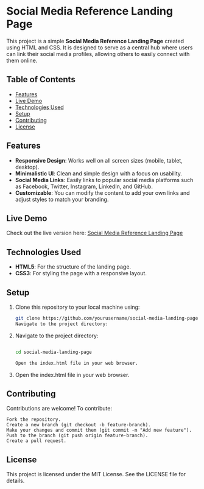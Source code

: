 # Social Media Reference Landing Page

This project is a simple **Social Media Reference Landing Page** created using HTML and CSS. It is designed to serve as a central hub where users can link their social media profiles, allowing others to easily connect with them online.

## Table of Contents
- [Features](#features)
- [Live Demo](#live-demo)
- [Technologies Used](#technologies-used)
- [Setup](#setup)
- [Contributing](#contributing)
- [License](#license)

## Features
- **Responsive Design**: Works well on all screen sizes (mobile, tablet, desktop).
- **Minimalistic UI**: Clean and simple design with a focus on usability.
- **Social Media Links**: Easily links to popular social media platforms such as Facebook, Twitter, Instagram, LinkedIn, and GitHub.
- **Customizable**: You can modify the content to add your own links and adjust styles to match your branding.

## Live Demo
Check out the live version here: [Social Media Reference Landing Page](#)

## Technologies Used
- **HTML5**: For the structure of the landing page.
- **CSS3**: For styling the page with a responsive layout.

## Setup
1. Clone this repository to your local machine using:
   ```bash
   git clone https://github.com/yourusername/social-media-landing-page.git
   Navigate to the project directory:
2. Navigate to the project directory:
    ```bash

    cd social-media-landing-page

    Open the index.html file in your web browser.
3. Open the index.html file in your web browser.

## Contributing

Contributions are welcome! To contribute:

    Fork the repository.
    Create a new branch (git checkout -b feature-branch).
    Make your changes and commit them (git commit -m "Add new feature").
    Push to the branch (git push origin feature-branch).
    Create a pull request.

## License

This project is licensed under the MIT License. See the LICENSE file for details.
